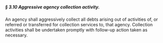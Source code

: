 ##### § 3.10 Aggressive agency collection activity. #####

An agency shall aggressively collect all debts arising out of activities of, or referred or transferred for collection services to, that agency. Collection activities shall be undertaken promptly with follow-up action taken as necessary.